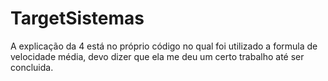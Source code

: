 # TargetSistemas
  A explicação da 4 está no próprio código no qual foi utilizado a formula de velocidade média, devo dizer que ela me deu um certo trabalho até ser concluida.
